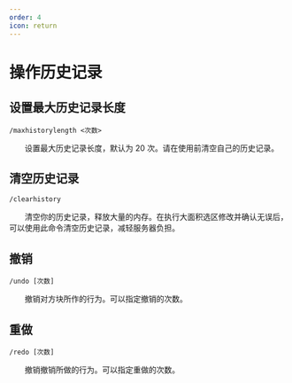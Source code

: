 ```yaml
---
order: 4
icon: return
---
```

# 操作历史记录

## 设置最大历史记录长度

```text
/maxhistorylength <次数>
```

&emsp;&emsp;设置最大历史记录长度，默认为 20 次。请在使用前清空自己的历史记录。

## 清空历史记录

```text
/clearhistory
```

&emsp;&emsp;清空你的历史记录，释放大量的内存。在执行大面积选区修改并确认无误后，可以使用此命令清空历史记录，减轻服务器负担。

## 撤销

```text
/undo [次数]
```

&emsp;&emsp;撤销对方块所作的行为。可以指定撤销的次数。

## 重做

```text
/redo [次数]
```

&emsp;&emsp;撤销撤销所做的行为。可以指定重做的次数。
